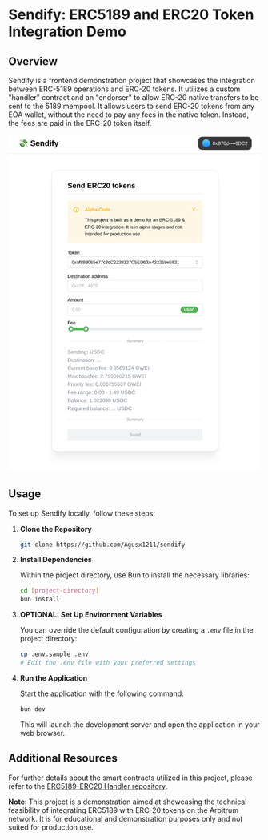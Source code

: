 # Sendify: ERC5189 and ERC20 Token Integration Demo

## Overview

Sendify is a frontend demonstration project that showcases the integration between ERC-5189 operations and ERC-20 tokens. It utilizes a custom "handler" contract and an "endorser" to allow ERC-20 native transfers to be sent to the 5189 mempool. It allows users to send ERC-20 tokens from any EOA wallet, without the need to pay any fees in the native token. Instead, the fees are paid in the ERC-20 token itself.

![Sendify UI Screenshot](screenshots/sendify-screenshot.png)

## Usage

To set up Sendify locally, follow these steps:

1. **Clone the Repository**

   ```bash
   git clone https://github.com/Agusx1211/sendify
   ```

2. **Install Dependencies**

   Within the project directory, use Bun to install the necessary libraries:

   ```bash
   cd [project-directory]
   bun install
   ```

3. **OPTIONAL: Set Up Environment Variables**

   You can override the default configuration by creating a `.env` file in the project directory:

   ```bash
   cp .env.sample .env
   # Edit the .env file with your preferred settings
   ```

4. **Run the Application**

   Start the application with the following command:

   ```bash
   bun dev
   ```

   This will launch the development server and open the application in your web browser.

## Additional Resources

For further details about the smart contracts utilized in this project, please refer to the [ERC5189-ERC20 Handler repository](https://github.com/Agusx1211/ERC5189-ERC20-Handler).

**Note**: This project is a demonstration aimed at showcasing the technical feasibility of integrating ERC5189 with ERC-20 tokens on the Arbitrum network. It is for educational and demonstration purposes only and not suited for production use.
